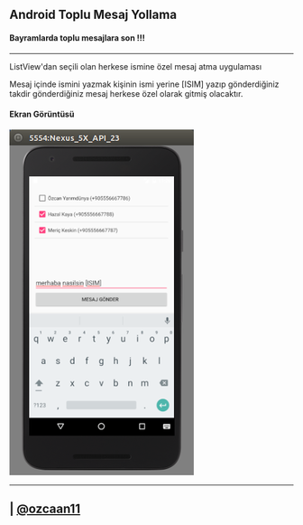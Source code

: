 
## Android Toplu Mesaj Yollama
#### Bayramlarda toplu mesajlara son !!!

-----
ListView'dan seçili olan herkese ismine özel mesaj atma uygulaması

Mesaj içinde ismini yazmak kişinin ismi yerine [ISIM] yazıp gönderdiğiniz takdir gönderdiğiniz mesaj herkese özel olarak gitmiş olacaktır.


#### Ekran Görüntüsü

![1](screenshot/screen.png)

---

| [@ozcaan11](https://twitter.com/ozcaan11)
----
